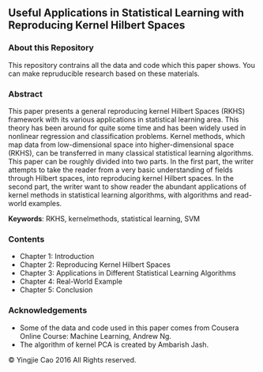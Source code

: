 ## Useful Applications in Statistical Learning with Reproducing Kernel Hilbert Spaces

### About this Repository

This repository contrains all the data and code which this paper shows. You can make repruducible research based on these materials.

### Abstract

This paper presents a general reproducing kernel Hilbert Spaces (RKHS) framework with its various applications in statistical learning area. This theory has been around for quite some time and has been widely used in nonlinear regression and classification problems. Kernel methods, which map data from low-dimensional space into higher-dimensional space (RKHS), can be transferred in many classical statistical learning algorithms. This paper can be roughly divided into two parts. In the first part, the writer attempts to take the reader from a very basic understanding of fields through Hilbert spaces, into reproducing kernel Hilbert spaces. In the second part, the writer want to show reader the abundant applications of kernel methods in statistical learning algorithms, with algorithms and read-world examples.

**Keywords**: RKHS, kernelmethods, statistical learning, SVM

### Contents

- Chapter 1: Introduction
- Chapter 2: Reproducing Kernel Hilbert Spaces
- Chapter 3: Applications in Different Statistical Learning Algorithms
- Chapter 4: Real-World Example
- Chapter 5: Conclusion

### Acknowledgements

- Some of the data and code used in this paper comes from Cousera Online Course: Machine Learning, Andrew Ng.
- The algorithm of kernel PCA is created by Ambarish Jash.

© Yingjie Cao 2016 All Rights reserved.
